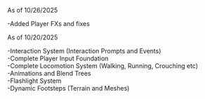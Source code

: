 As of 10/26/2025

-Added Player FXs and fixes <br />

As of 10/20/2025

-Interaction System (Interaction Prompts and Events) <br />
-Complete Player Input Foundation <br />
-Complete Locomotion System (Walking, Running, Crouching etc) <br />
-Animations and Blend Trees <br />
-Flashlight System <br />
-Dynamic Footsteps (Terrain and Meshes) <br />
